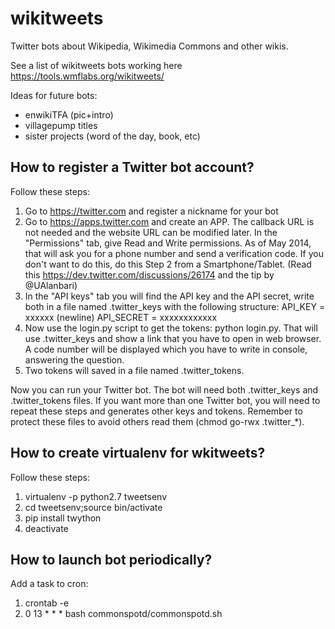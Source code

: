 # wikitweets

Twitter bots about Wikipedia, Wikimedia Commons and other wikis.

See a list of wikitweets bots working here https://tools.wmflabs.org/wikitweets/

Ideas for future bots:
* enwikiTFA (pic+intro)
* villagepump titles
* sister projects (word of the day, book, etc)

## How to register a Twitter bot account?

Follow these steps:

1. Go to https://twitter.com and register a nickname for your bot
2. Go to https://apps.twitter.com and create an APP. The callback URL is not needed and the website URL can be modified later. In the "Permissions" tab, give Read and Write permissions. As of May 2014, that will ask you for a phone number and send a verification code. If you don't want to do this, do this Step 2 from a Smartphone/Tablet. (Read this https://dev.twitter.com/discussions/26174 and the tip by @UAlanbari)
3. In the "API keys" tab you will find the API key and the API secret, write both in a file named .twitter_keys with the following structure: API_KEY = xxxxxx (newline) API_SECRET = xxxxxxxxxxxx
5. Now use the login.py script to get the tokens: python login.py. That will use .twitter_keys and show a link that you have to open in web browser. A code number will be displayed which you have to write in console, answering the question.
6. Two tokens will saved in a file named .twitter_tokens.

Now you can run your Twitter bot. The bot will need both .twitter_keys and .twitter_tokens files. If you want more than one Twitter bot, you will need to repeat these steps and generates other keys and tokens. Remember to protect these files to avoid others read them (chmod go-rwx .twitter_*).

## How to create virtualenv for wkitweets?

Follow these steps:

1. virtualenv -p python2.7 tweetsenv
2. cd tweetsenv;source bin/activate
3. pip install twython
4. deactivate

## How to launch bot periodically?

Add a task to cron:

1. crontab -e
2. 0 13  * * *   bash commonspotd/commonspotd.sh
